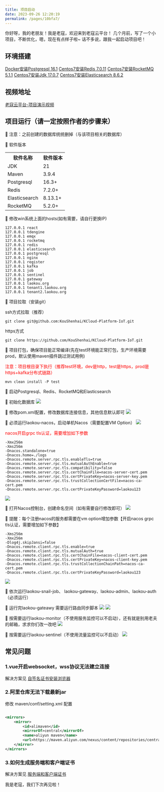 ```yaml
---
title: 项目启动
date: 2023-09-26 12:20:19
permalink: /pages/10bfa7/
---
```


你好呀，我的老朋友！我是老寇，欢迎来到老寇云平台！
几个月前，写了一个小项目，不断优化，嗯，现在有点样子啦~
话不多说，跟我一起启动项目吧！

## 环境搭建

[Docker安装Postgresql 16.1](/pages/d715cb/)
[Centos7安装Redis 7.0.11](/pages/90401a/)
[Centos7安装RocketMQ 5.1.1](/pages/0fb88c/)
[Centos7安装Jdk 17.0.7](/pages/65acfd/)
[Centos7安装Elasticsearch 8.6.2](/pages/d715cf/)

## 视频地址

[老寇云平台-项目演示视频](https://www.bilibili.com/video/BV16M411C7v7)

## 项目运行（请一定按照作者的步骤来）

🚀 注意：之前创建的数据库统统删掉（与该项目相关的数据库）

🚀 软件版本
<table>
    <tr>
        <th>软件名称</th>
        <th>软件版本</th>
    </tr>
    <tr>
        <td>JDK</td>
        <td>21</td>
    </tr>
    <tr>
        <td>Maven</td>
        <td>3.9.4</td>
    </tr>
    <tr>
        <td>Postgresql</td>
        <td>16.3+</td>
    </tr>
    <tr>
        <td>Redis</td>
        <td>7.2.0+</td>
    </tr>
    <tr>
        <td>Elasticsearch</td>
        <td>8.13.1+</td>
    </tr>
    <tr>
        <td>RocketMQ</td>
        <td>5.2.0+</td>
    </tr>
</table>

🚀 修改win系统上面的hosts(如有需要，请自行更换IP)

```shell
127.0.0.1 react
127.0.0.1 tdengine
127.0.0.1 emqx
127.0.0.1 rocketmq
127.0.0.1 redis
127.0.0.1 elasticsearch
127.0.0.1 postgresql
127.0.0.1 nginx
127.0.0.1 register
127.0.0.1 kafka
127.0.0.1 job
127.0.0.1 sentinel
127.0.0.1 gateway
127.0.0.1 laokou.org
127.0.0.1 tenant1.laokou.org
127.0.0.1 tenant2.laokou.org
```

🚀 项目拉取（安装git）

ssh方式拉取（推荐）

```shell
git clone git@github.com:KouShenhai/KCloud-Platform-IoT.git
```

https方式

```shell
git clone https://github.com/KouShenhai/KCloud-Platform-IoT.git
```

🚀 项目打包，确保项目能正常编译(先在test环境能正常打包，生产环境需要prod，默认使用maven插件跳过测试用例)

<font color="red">注意：项目根目录下执行（推荐test环境，dev是http，test是https，prod是https+kafka分布式链路）</font>

```shell
mvn clean install -P test
```

🚀 启动Postgresql、Redis、RocketMQ和Elasticsearch

🚀 初始化数据库
<img src="/img/5/img_21.png"/>

🚀 修改pom.xml配置，修改数据库连接信息，其他信息默认即可
<img src="/img/5/img_23.png"/>

🚀 必须运行laokou-nacos，启动单机Nacos（需要配置VM Option）
<img src="/img/5/img_5.png"/>

<font color="red">nacos开启grpc tls认证，需要增加如下参数</font>

```shell
-Xmx256m
-Xms256m
-Dnacos.standalone=true
-Dnacos.home=./logs
-Dnacos.remote.server.rpc.tls.enableTls=true
-Dnacos.remote.server.rpc.tls.mutualAuthEnable=true
-Dnacos.remote.server.rpc.tls.compatibility=false
-Dnacos.remote.server.rpc.tls.certChainFile=nacos-server-cert.pem
-Dnacos.remote.server.rpc.tls.certPrivateKey=nacos-server-key.pem
-Dnacos.remote.server.rpc.tls.trustCollectionCertFile=nacos-ca-cert.pem
-Dnacos.remote.server.rpc.tls.certPrivateKeyPassword=laokou123
```

<img src="/img/5/img_6.png"/>

🚀 打开Nacos控制台，创建命名空间（如有需要自行修改即可）
<img src="/img/5/img_7.png"/>

🚀 提醒：每个注册nacos的服务都需要在vm option增加参数【开启nacos grpc tls认证，需要增加如下参数】

```shell
-Xms256m
-Xmx256m
-Dlog4j.skipJansi=false
-Dnacos.remote.client.rpc.tls.enable=true
-Dnacos.remote.client.rpc.tls.mutualAuth=true
-Dnacos.remote.client.rpc.tls.certChainFile=nacos-client-cert.pem
-Dnacos.remote.client.rpc.tls.certPrivateKey=nacos-client-key.pem
-Dnacos.remote.client.rpc.tls.trustCollectionChainPath=nacos-ca-cert.pem
-Dnacos.remote.client.rpc.tls.certPrivateKeyPassword=laokou123
```

<img src="/img/5/img_30.png"/>

🚀 依次运行laokou-snail-job、 laokou-gateway、laokou-admin、laokou-auth（必须运行）

🚀 运行完laokou-gateawy 需要运行路由同步脚本
<img src="/img/5/img_2.png"/>
<img src="/img/5/img_28.png"/>

🚀 按需要运行laokou-monitor（不使用服务监控可以不启动），还有就是别用老夫的邮箱，求求你们改一改吧
<img src="/img/5/img_25.png"/>

🚀 按需要运行laokou-sentinel（不使用流量监控可以不启动）
<img src="/img/5/img_26.png"/>

## 常见问题

### 1.vue开启websocket，wss协议无法建立连接

解决方案见 [自签名证书安装浏览器](/pages/10bfa8/#创建证书-带域名)

### 2.阿里仓库无法下载最新jar

修改 maven/conf/setting.xml 配置

```xml

<mirrors>
	<mirror>
		<id>alimaven</id>
		<mirrorOf>central</mirrorOf>
		<name>aliyun maven</name>
		<url>https://maven.aliyun.com/nexus/content/repositories/central/</url>
	</mirror>
</mirrors>
```

### 3.如何生成服务端和客户端证书

解决方案见 [服务端和客户端证书](/pages/10bfa8/#服务端和客户端证书)

我是老寇，我们下次再见啦！
